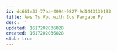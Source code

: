 ```yaml
---
id: dc661e33-77aa-4094-9827-9d1443130193
title: Aws Ts Vpc with Ecs Fargate Py
desc: ''
updated: 1617202036828
created: 1617202036828
stub: true
---
```


